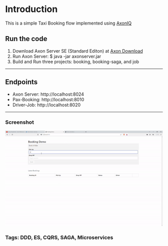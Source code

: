 # Introduction

This is a simple Taxi Booking flow implemented using [AxonIQ](https://www.axoniq.io/)

## Run the code
                
1. Download Axon Server SE (Standard Editon) at [Axon Download](https://developer.axoniq.io/download)
2. Run Axon Server: $ java -jar axonserver.jar
3. Build and Run three projects: booking, booking-saga, and job
                
----

## Endpoints

* Axon Server: http://localhost:8024
* Pax-Booking: http://localhost:8010
* Driver-Job: http://localhost:8020

----

### Screenshot

![](/img/demo.gif)

### Tags: DDD, ES, CQRS, SAGA, Microservices